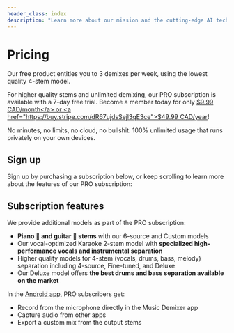 ```yaml
---
header_class: index
description: "Learn more about our mission and the cutting-edge AI technology powering our music demixing tools."
---
```


# Pricing

Our free product entitles you to 3 demixes per week, using the lowest quality 4-stem model.

For higher quality stems and unlimited demixing, our PRO subscription is available with a 7-day free trial. Become a member today for only <a href="https://buy.stripe.com/aEU29ZgF48Z13qEeUV">$9.99 CAD/month</a> or <a  href="https://buy.stripe.com/dR67ujdsSejl3qE3ce">$49.99 CAD/year</a>!

No minutes, no limits, no cloud, no bullshit. 100% unlimited usage that runs privately on your own devices.

## Sign up

Sign up by purchasing a subscription below, or keep scrolling to learn more about the features of our PRO subscription:

<script async src="https://js.stripe.com/v3/pricing-table.js"></script>
<stripe-pricing-table id="pricing-table" pricing-table-id="prctbl_1OcXFtAmT5bJ3vuw0JDQk6A5"
publishable-key="pk_live_51ObLZ9AmT5bJ3vuwDIgzrNEljt7oK42MqgmnEKZbANz0PDtlzkD3Oc6R2JopYNJnpsteV8or0hY2s1l2bmrM1hED00nMDhvPqg">
</stripe-pricing-table>

## Subscription features

We provide additional models as part of the PRO subscription:
* **Piano 🎹 and guitar 🎸 stems** with our 6-source and Custom models
* Our vocal-optimized Karaoke 2-stem model with **specialized high-performance vocals and instrumental separation**
* Higher quality models for 4-stem (vocals, drums, bass, melody) separation including 4-source, Fine-tuned, and Deluxe
* Our Deluxe model offers **the best drums and bass separation available on the market**

In the [Android app](/android), PRO subscribers get:

* Record from the microphone directly in the Music Demixer app
* Capture audio from other apps
* Export a custom mix from the output stems
